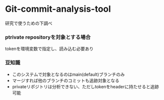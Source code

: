 # Git-commit-analysis-tool
研究で使うための下調べ

### ptrivate repositoryを対象とする場合
tokenを環境変数で指定し、読み込む必要あり

### 豆知識  
- このシステムで対象となるのはmain(default)ブランチのみ  
- マージすれば他のブランチのコミットも追跡対象となる
- privateリポジトリは分析できない、ただしtokenをheaderに持たせると追跡可能  

